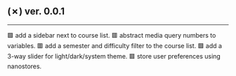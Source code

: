 ## (✗) ver. 0.0.1
-----------------
  🟩 add a sidebar next to course list.
  🟥 abstract media query numbers to variables.
  🟥 add a semester and difficulty filter to the course list.
  🟩 add a 3-way slider for light/dark/system theme.
  🟥 store user preferences using nanostores.
